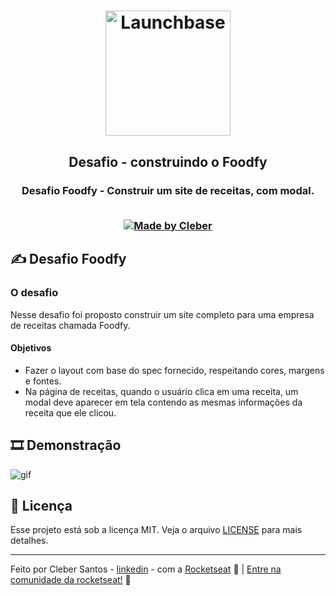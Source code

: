 <h1 align="center">
    <img alt="Launchbase" src="https://storage.googleapis.com/golden-wind/bootcamp-launchbase/logo.png" width="200px" />
</h1>

<h2 align="center">
  Desafio - construindo o Foodfy
</h2>
<h3 align="center">
  Desafio Foodfy - Construir um site de receitas, com modal.  
<br>
<br>
<p align="center">

  <a href="https://github.com/cleber-santos">
    <img alt="Made by Cleber" src="https://img.shields.io/badge/Made%20by-Cleber-orange">
  </a>

</p>

## ✍ Desafio **Foodfy**

### O desafio

Nesse desafio foi proposto construir um site completo para uma empresa de receitas chamada Foodfy.

#### Objetivos

* Fazer o layout com base do spec fornecido, respeitando cores, margens e fontes.
* Na página de receitas, quando o usuário clica em uma receita, um modal deve aparecer em tela contendo as mesmas informações da receita que ele clicou.  

## :film_strip: Demonstração

![gif](https://github.com/cleber-santos/foodfy-desafio2/blob/master/assets/demo.gif)  

## :memo: Licença

Esse projeto está sob a licença MIT. Veja o arquivo [LICENSE](/LICENSE) para mais detalhes.

---

Feito por Cleber Santos - [linkedin](https://www.linkedin.com/in/cleber-rodrigo-santos/) - com a [Rocketseat](https://rocketseat.com.br) :rocket: | [Entre na comunidade da rocketseat!](https://discordapp.com/invite/gCRAFhc) :purple_heart:
